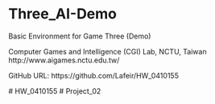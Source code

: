 # Three_AI-Demo
Basic Environment for Game Three (Demo)<br>
<p>
Computer Games and Intelligence (CGI) Lab, NCTU, Taiwan<br>
http://www.aigames.nctu.edu.tw/<br>
<p>
<p>
GitHub URL:
https://github.com/Lafeir/HW_0410155
<p>
<p>
# HW_0410155
# Project_02
<p>
  
